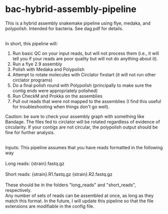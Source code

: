 # bac-hybrid-assembly-pipeline
This is a hybrid assembly snakemake pipeline using flye, medaka, and polypolish.  Intended for bacteria.  See dag.pdf for details.



\
In short, this pipeline will:

1) Run basic QC on your input reads, but will not process them (i.e., it will tell you if your reads are poor quality but will not do anything about it).
2) Run a flye 2.9 assembly
3) Polish with Medaka and Polypolish
4) Attempt to rotate molecules with Circlator fixstart (it will not run other circlator programs)
5) Do a final polish round with Polypolish (principally to make sure the contig ends were appropriately polished)
6) Run CheckM and Prokka on the assemblies
7) Pull out reads that were not mapped to the assemblies (I find this useful for troubleshooting when things don't go well).

Caution: be sure to check your assembly graph with something like Bandage.  The files fed to circlator will be rotated regardless of evidence of circularity.  If your contigs are not circular, the polypolish output should be fine for further analysis.




\
Inputs:  This pipeline assumes that you have reads formatted in the following way \
\
Long reads: {strain}.fastq.gz \
\
Short reads: {strain}.R1.fastq.gz {strain}.R2.fastq.gz  \
  \
These should be in the folders "long_reads" and "short_reads", respectively.  \
Any number of sets of reads can be assembled at once, as long as they match this format.  In the future, I will update this pipeline so that the file extensions are modifiable in the config file.
